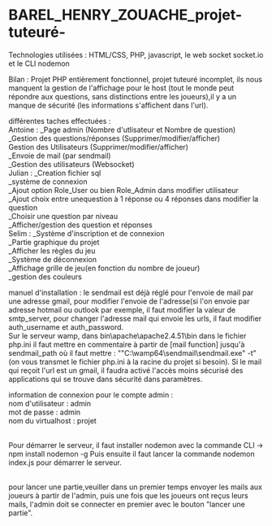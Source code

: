 # BAREL_HENRY_ZOUACHE_projet-tuteuré-

Technologies utilisées : HTML/CSS, PHP, javascript, le web socket socket.io et le CLI nodemon

 	
Bilan : Projet PHP entièrement fonctionnel, projet tuteuré incomplet, ils nous manquent la gestion de l'affichage pour le host (tout le monde peut répondre aux questions, sans distinctions entre les joueurs),il y a un manque de sécurité (les informations s'affichent dans l'url).

différentes taches effectuées : 
<br />Antoine : _Page admin (Nombre d'utlisateur et Nombre de question)
<br />_Gestion des questions/réponses (Supprimer/modifier/afficher)
<br />Gestion des Utilisateurs (Supprimer/modifier/afficher)
<br />_Envoie de mail (par sendmail)
<br />_Gestion des utilisateurs (Websocket)
<br />Julian : _Creation fichier sql
<br />_système de connexion
<br />_Ajout option Role_User ou bien Role_Admin dans modifier utilisateur
<br />_Ajout choix entre unequestion à 1 réponse ou 4 réponses dans modifier la question
<br />_Choisir une question par niveau 
<br />_Afficher/gestion des question et réponses
<br />Selim : _Système d'inscription et de connexion
<br />_Partie graphique du projet 
<br />_Afficher les règles du jeu 
<br />_Système de déconnexion 
<br />_Affichage grille de jeu(en fonction du nombre de joueur) 
<br />_gestion des couleurs

manuel d'installation : le sendmail est déjà réglé pour l'envoie de mail par une adresse gmail, pour modifier l'envoie de l'adresse(si l'on envoie par adresse hotmail ou outlook par exemple, il faut modifier la valeur de smtp_server, pour changer l'adresse mail qui envoie les urls, il faut modifier auth_username et auth_password. 
<br />Sur le serveur wamp, dans bin\apache\apache2.4.51\bin dans le fichier php.ini il faut mettre en commentaire à partir de [mail function] jusqu'à sendmail_path où il faut mettre : "\"C:\wamp64\sendmail\sendmail.exe\" -t"(on vous transmet le fichier php.ini à la racine du projet si besoin).
Si le mail qui reçoit l'url est un gmail, il faudra activé l'accès moins sécurisé des applications qui se trouve dans sécurité dans paramètres. 

information de connexion pour le compte admin :
<br />nom d'utilisateur : admin 
<br />mot de passe : admin 
<br />nom du virtualhost : projet 

<br />Pour démarrer le serveur, il faut installer nodemon avec la commande CLI -> npm install nodemon -g
Puis ensuite il faut lancer la commande nodemon index.js pour démarrer le serveur.

<br />pour lancer une partie,veuiller dans un premier temps envoyer les mails aux joueurs à partir de l'admin, puis une fois que les joueurs ont reçus leurs mails, l'admin doit se connecter en premier avec le bouton "lancer une partie". 
